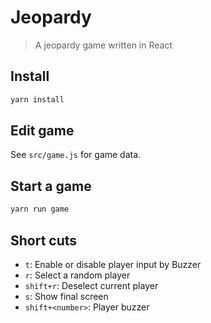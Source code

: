 # Jeopardy

> A jeopardy game written in React

## Install

```bash
yarn install
```

## Edit game

See `src/game.js` for game data.

## Start a game

```bash
yarn run game
```

## Short cuts

* `t`: Enable or disable player input by Buzzer
* `r`: Select a random player
* `shift+r`: Deselect current player
* `s`: Show final screen
* `shift+<number>`: Player buzzer
